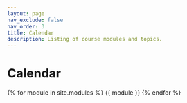```yaml
---
layout: page
nav_exclude: false
nav_order: 3
title: Calendar
description: Listing of course modules and topics.
---
```


# Calendar

{% for module in site.modules %}
{{ module }}
{% endfor %}
